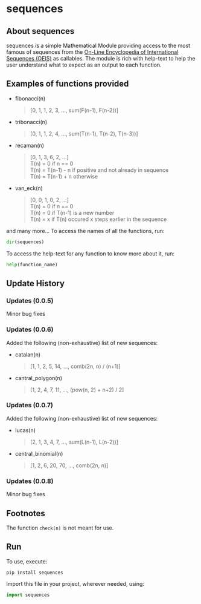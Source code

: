 # sequences

## About sequences
sequences is a simple Mathematical Module providing access to the most famous of sequences from the [On-Line Encyclopedia of International Sequences (OEIS)](https://oeis.org/) as callables. The module is rich with help-text to help the user understand what to expect as an output to each function.

## Examples of functions provided

- fibonacci(n)
    > [0, 1, 1, 2, 3, ..., sum(F(n-1), F(n-2))]
- tribonacci(n)
    > [0, 1, 1, 2, 4, ..., sum(T(n-1), T(n-2), T(n-3))]
- recaman(n)
    > [0, 1, 3, 6, 2, ...] \
    > T(n) = 0 if n == 0 \
    > T(n) = T(n-1) - n if positive and not already in sequence \
    > T(n) = T(n-1) + n otherwise
- van_eck(n)
    > [0, 0, 1, 0, 2, ...] \
    > T(n) = 0 if n == 0 \
    > T(n) = 0 if T(n-1) is a new number \
    > T(n) = x if T(n) occured x steps earlier in the sequence

and many more... To access the names of all the functions, run:

```python
dir(sequences)
```

To access the help-text for any function to know more about it, run:

```python
help(function_name)
```

## Update History

### Updates (0.0.5)

Minor bug fixes

### Updates (0.0.6)

Added the following (non-exhaustive) list of new sequences:
- catalan(n)
    > [1, 1, 2, 5, 14, ..., comb(2n, n) / (n+1)]
- cantral_polygon(n)
    > [1, 2, 4, 7, 11, ..., (pow(n, 2) + n+2) / 2]

### Updates (0.0.7)

Added the following (non-exhaustive) list of new sequences:
- lucas(n)
    > [2, 1, 3, 4, 7, ..., sum(L(n-1), L(n-2))]
- central_binomial(n)
    > [1, 2, 6, 20, 70, ..., comb(2n, n)]

### Updates (0.0.8)
Minor bug fixes

## Footnotes

The function `check(n)` is not meant for use.

## Run

To use, execute:

```
pip install sequences
```

Import this file in your project, wherever needed, using:

```python
import sequences
```
